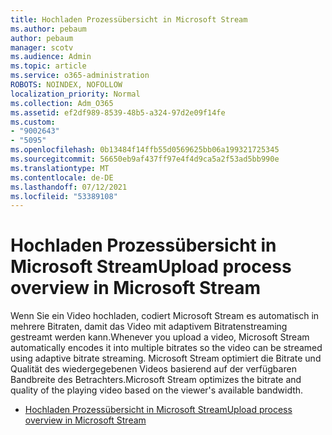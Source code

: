```yaml
---
title: Hochladen Prozessübersicht in Microsoft Stream
ms.author: pebaum
author: pebaum
manager: scotv
ms.audience: Admin
ms.topic: article
ms.service: o365-administration
ROBOTS: NOINDEX, NOFOLLOW
localization_priority: Normal
ms.collection: Adm_O365
ms.assetid: ef2df989-8539-48b5-a324-97d2e09f14fe
ms.custom:
- "9002643"
- "5095"
ms.openlocfilehash: 0b13484f14ffb55d0569625bb06a199321725345
ms.sourcegitcommit: 56650eb9af437ff97e4f4d9ca5a2f53ad5bb990e
ms.translationtype: MT
ms.contentlocale: de-DE
ms.lasthandoff: 07/12/2021
ms.locfileid: "53389108"
---
```

# <a name="upload-process-overview-in-microsoft-stream"></a><span data-ttu-id="d14c7-102">Hochladen Prozessübersicht in Microsoft Stream</span><span class="sxs-lookup"><span data-stu-id="d14c7-102">Upload process overview in Microsoft Stream</span></span>

<span data-ttu-id="d14c7-103">Wenn Sie ein Video hochladen, codiert Microsoft Stream es automatisch in mehrere Bitraten, damit das Video mit adaptivem Bitratenstreaming gestreamt werden kann.</span><span class="sxs-lookup"><span data-stu-id="d14c7-103">Whenever you upload a video, Microsoft Stream automatically encodes it into multiple bitrates so the video can be streamed using adaptive bitrate streaming.</span></span> <span data-ttu-id="d14c7-104">Microsoft Stream optimiert die Bitrate und Qualität des wiedergegebenen Videos basierend auf der verfügbaren Bandbreite des Betrachters.</span><span class="sxs-lookup"><span data-stu-id="d14c7-104">Microsoft Stream optimizes the bitrate and quality of the playing video based on the viewer's available bandwidth.</span></span>

- [<span data-ttu-id="d14c7-105">Hochladen Prozessübersicht in Microsoft Stream</span><span class="sxs-lookup"><span data-stu-id="d14c7-105">Upload process overview in Microsoft Stream</span></span>](/stream/upload-process-overview)

